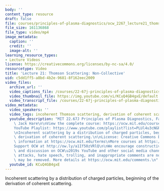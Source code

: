 ```yaml
---
body: ''
content_type: resource
draft: false
file: courses/principles-of-plasma-diagnostics/ocw_2267_lecture21_thomson_scattering_2_360p_16_9.mp4
file_size: 161136868
file_type: video/mp4
image_metadata:
  caption: ''
  credit: ''
  image-alt: ''
learning_resource_types:
- Lecture Videos
license: https://creativecommons.org/licenses/by-nc-sa/4.0/
resourcetype: Video
title: 'Lecture 21: Thomson Scattering: Non-Collective'
uid: c5dd1ff5-a8bd-4b2e-9681-8f162eec2009
video_files:
  archive_url: ''
  video_captions_file: /courses/22-67j-principles-of-plasma-diagnostics-fall-2023/1URlB9ikgDniyZBiOSdZlxiV_qjYYPsjU_transcript.webvtt
  video_thumbnail_file: https://img.youtube.com/vi/KCuQ4GB4gxE/default.jpg
  video_transcript_file: /courses/22-67j-principles-of-plasma-diagnostics-fall-2023/1URlB9ikgDniyZBiOSdZlxiV_qjYYPsjU_transcript.pdf
video_metadata:
  video_speakers: ''
  video_tags: incoherent Thomson scattering, derivation of coherent scattering
  youtube_description: "MIT 22.67J Principles of Plasma Diagnostics, Fall 2023\nInstructor:\
    \ Jack Hare\n\nView the complete course: https://ocw.mit.edu/courses/22-67j-principles-of-plasma-diagnostics-fall-2023/\n\
    YouTube Playlist: https://www.youtube.com/playlist?list=PLUl4u3cNGP61wK-NwYKZMuABl_eHBmhu4\n\
    \nIncoherent scattering by a distribution of charged particles, beginning of the\
    \ derivation of coherent scattering.\n\nLicense: Creative Commons BY-NC-SA\nMore\
    \ information at https://ocw.mit.edu/terms\nMore courses at https://ocw.mit.edu\n\
    Support OCW at http://ow.ly/a1If50zVRlQ\n\nWe encourage constructive comments\
    \ and discussion on OCW\u2019s YouTube and other social media channels. Personal\
    \ attacks, hate speech, trolling, and inappropriate comments are not allowed and\
    \ may be removed. More details at https://ocw.mit.edu/comments.\n"
  youtube_id: KCuQ4GB4gxE
---
```

Incoherent scattering by a distribution of charged particles, beginning of the derivation of coherent scattering.